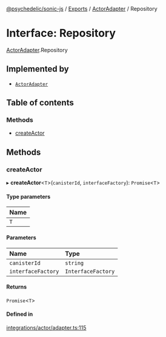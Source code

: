 [@psychedelic/sonic-js](../README.md) / [Exports](../modules.md) / [ActorAdapter](../modules/ActorAdapter.md) / Repository

# Interface: Repository

[ActorAdapter](../modules/ActorAdapter.md).Repository

## Implemented by

- [`ActorAdapter`](../classes/ActorAdapter.md)

## Table of contents

### Methods

- [createActor](ActorAdapter.Repository.md#createactor)

## Methods

### createActor

▸ **createActor**<`T`\>(`canisterId`, `interfaceFactory`): `Promise`<`T`\>

#### Type parameters

| Name |
| :------ |
| `T` |

#### Parameters

| Name | Type |
| :------ | :------ |
| `canisterId` | `string` |
| `interfaceFactory` | `InterfaceFactory` |

#### Returns

`Promise`<`T`\>

#### Defined in

[integrations/actor/adapter.ts:115](https://github.com/Psychedelic/sonic-js/blob/cfc7f22/src/integrations/actor/adapter.ts#L115)
